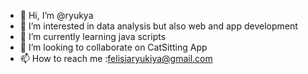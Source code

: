 - 👋 Hi, I’m @ryukya
- 👀 I’m interested in data analysis but also web and app development
- 🌱 I’m currently learning java scripts
- 💞️ I’m looking to collaborate on CatSitting App
- 📫 How to reach me :felisiaryukiya@gmail.com

<!---
ryukya/ryukya is a ✨ special ✨ repository because its `README.md` (this file) appears on your GitHub profile.
You can click the Preview link to take a look at your changes.
--->
